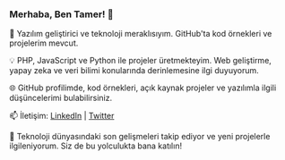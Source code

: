 ### Merhaba, Ben Tamer! 👋

🚀 Yazılım geliştirici ve teknoloji meraklısıyım. GitHub'ta kod örnekleri ve projelerim mevcut.

💡 PHP, JavaScript ve Python ile projeler üretmekteyim. Web geliştirme, yapay zeka ve veri bilimi konularında derinlemesine ilgi duyuyorum.

🌐 GitHub profilimde, kod örnekleri, açık kaynak projeler ve yazılımla ilgili düşüncelerimi bulabilirsiniz.

📫 İletişim: [LinkedIn](https://www.linkedin.com/in/tamerkirci/) | [Twitter](https://twitter.com/tamerkirci)

🔗 Teknoloji dünyasındaki son gelişmeleri takip ediyor ve yeni projelerle ilgileniyorum. Siz de bu yolculukta bana katılın!


